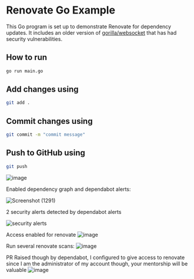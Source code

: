 # Renovate Go Example

This Go program is set up to demonstrate Renovate for dependency updates. It includes an older version of [gorilla/websocket](https://github.com/gorilla/websocket) that has had security vulnerabilities.

## How to run
```sh
go run main.go
```
## Add changes using

```sh
git add .
```
## Commit changes using
```sh
git commit -m "commit message"
```

## Push to GitHub using
```sh
git push
```
![image](https://github.com/user-attachments/assets/22f9a73c-a0a9-4c86-be51-61587331c637)

Enabled dependency graph and dependabot alerts:

![Screenshot (1291)](https://github.com/user-attachments/assets/f5ec19c2-d142-4c5b-9d53-e78deadb284c)

2 security alerts detected by dependabot alerts

![security alerts](https://github.com/user-attachments/assets/8aa994fe-6b88-4dc9-a28b-63225ab59227)

Access enabled for renovate
![image](https://github.com/user-attachments/assets/6ed5d913-71ea-4152-87aa-488877f094d3)

Run several renovate scans:
![image](https://github.com/user-attachments/assets/54a731c0-d504-4dd4-98bb-89dad8f50871)


PR Raised though by dependabot, I configured to give access to renovate since I am the administrator of my account though, your mentorship will be valuable
![image](https://github.com/user-attachments/assets/b12350a6-7bf6-461e-904c-e59edf3cbf73)
